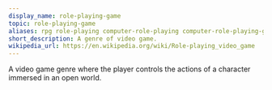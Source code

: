```yaml
---
display_name: role-playing-game
topic: role-playing-game
aliases: rpg role-playing computer-role-playing computer-role-playing-game crpg
short_description: A genre of video game.
wikipedia_url: https://en.wikipedia.org/wiki/Role-playing_video_game
---
```

A video game genre where the player controls the actions of a character immersed in an open world.